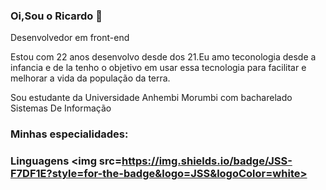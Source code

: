 ### Oi,Sou o Ricardo 👋

Desenvolvedor em front-end

Estou com 22 anos desenvolvo desde dos 21.Eu amo teconologia desde a infancia e de la tenho o 
objetivo em usar essa tecnologia para facilitar e melhorar a vida da população da terra.

Sou estudante da  Universidade Anhembi Morumbi com bacharelado Sistemas De Informação

### Minhas especialidades:

### Linguagens <img src=https://img.shields.io/badge/JSS-F7DF1E?style=for-the-badge&logo=JSS&logoColor=white>
